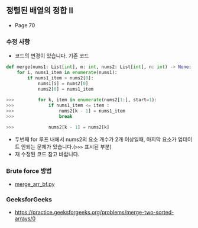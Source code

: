 ## 정렬된 배열의 정합 II
- Page 70
### 수정 사항
- 코드의 변경이 있습니다.
기존 코드
```python
def merge(nums1: List[int], m: int, nums2: List[int], n: int) -> None:
    for i, nums1_item in enumerate(nums1):
        if nums1_item > nums2[0]:
            nums1[i] = nums2[0]
            nums2[0] = nums1_item
            
>>>         for k, item in enumerate(nums2[1:], start=1):
>>>             if nums1_item <= item :
>>>                 nums2[k - 1] = nums1_item
>>>                 break

>>>             nums2[k - 1] = nums2[k]
```

- 두번째 for 루프 내에서 nums2의 요소 개수가 2개 이상일때, 마지막 요소가 업데이트 안되는
  문제가 있습니다.(```>>>``` 표시된 부분)
- 재 수정된 코드 참고 바랍니다.
### Brute force 방법
- [merge_arr_bf.py](merge_arr_bf.py)
### GeeksforGeeks
 - https://practice.geeksforgeeks.org/problems/merge-two-sorted-arrays/0
